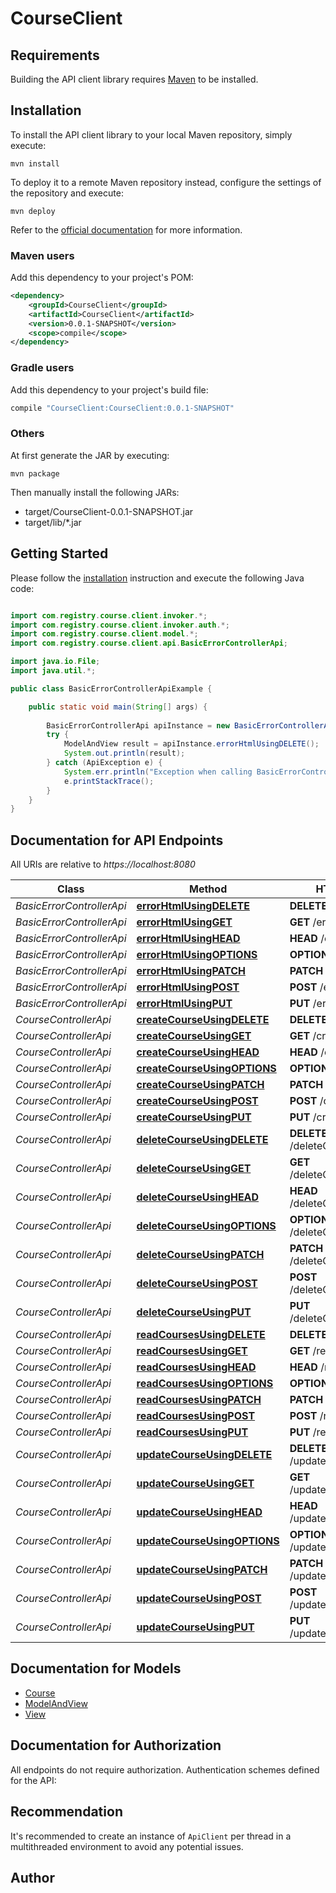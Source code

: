 # CourseClient

## Requirements

Building the API client library requires [Maven](https://maven.apache.org/) to be installed.

## Installation

To install the API client library to your local Maven repository, simply execute:

```shell
mvn install
```

To deploy it to a remote Maven repository instead, configure the settings of the repository and execute:

```shell
mvn deploy
```

Refer to the [official documentation](https://maven.apache.org/plugins/maven-deploy-plugin/usage.html) for more information.

### Maven users

Add this dependency to your project's POM:

```xml
<dependency>
    <groupId>CourseClient</groupId>
    <artifactId>CourseClient</artifactId>
    <version>0.0.1-SNAPSHOT</version>
    <scope>compile</scope>
</dependency>
```

### Gradle users

Add this dependency to your project's build file:

```groovy
compile "CourseClient:CourseClient:0.0.1-SNAPSHOT"
```

### Others

At first generate the JAR by executing:

    mvn package

Then manually install the following JARs:

* target/CourseClient-0.0.1-SNAPSHOT.jar
* target/lib/*.jar

## Getting Started

Please follow the [installation](#installation) instruction and execute the following Java code:

```java

import com.registry.course.client.invoker.*;
import com.registry.course.client.invoker.auth.*;
import com.registry.course.client.model.*;
import com.registry.course.client.api.BasicErrorControllerApi;

import java.io.File;
import java.util.*;

public class BasicErrorControllerApiExample {

    public static void main(String[] args) {
        
        BasicErrorControllerApi apiInstance = new BasicErrorControllerApi();
        try {
            ModelAndView result = apiInstance.errorHtmlUsingDELETE();
            System.out.println(result);
        } catch (ApiException e) {
            System.err.println("Exception when calling BasicErrorControllerApi#errorHtmlUsingDELETE");
            e.printStackTrace();
        }
    }
}

```

## Documentation for API Endpoints

All URIs are relative to *https://localhost:8080*

Class | Method | HTTP request | Description
------------ | ------------- | ------------- | -------------
*BasicErrorControllerApi* | [**errorHtmlUsingDELETE**](docs/BasicErrorControllerApi.md#errorHtmlUsingDELETE) | **DELETE** /error | errorHtml
*BasicErrorControllerApi* | [**errorHtmlUsingGET**](docs/BasicErrorControllerApi.md#errorHtmlUsingGET) | **GET** /error | errorHtml
*BasicErrorControllerApi* | [**errorHtmlUsingHEAD**](docs/BasicErrorControllerApi.md#errorHtmlUsingHEAD) | **HEAD** /error | errorHtml
*BasicErrorControllerApi* | [**errorHtmlUsingOPTIONS**](docs/BasicErrorControllerApi.md#errorHtmlUsingOPTIONS) | **OPTIONS** /error | errorHtml
*BasicErrorControllerApi* | [**errorHtmlUsingPATCH**](docs/BasicErrorControllerApi.md#errorHtmlUsingPATCH) | **PATCH** /error | errorHtml
*BasicErrorControllerApi* | [**errorHtmlUsingPOST**](docs/BasicErrorControllerApi.md#errorHtmlUsingPOST) | **POST** /error | errorHtml
*BasicErrorControllerApi* | [**errorHtmlUsingPUT**](docs/BasicErrorControllerApi.md#errorHtmlUsingPUT) | **PUT** /error | errorHtml
*CourseControllerApi* | [**createCourseUsingDELETE**](docs/CourseControllerApi.md#createCourseUsingDELETE) | **DELETE** /createCourse | createCourse
*CourseControllerApi* | [**createCourseUsingGET**](docs/CourseControllerApi.md#createCourseUsingGET) | **GET** /createCourse | createCourse
*CourseControllerApi* | [**createCourseUsingHEAD**](docs/CourseControllerApi.md#createCourseUsingHEAD) | **HEAD** /createCourse | createCourse
*CourseControllerApi* | [**createCourseUsingOPTIONS**](docs/CourseControllerApi.md#createCourseUsingOPTIONS) | **OPTIONS** /createCourse | createCourse
*CourseControllerApi* | [**createCourseUsingPATCH**](docs/CourseControllerApi.md#createCourseUsingPATCH) | **PATCH** /createCourse | createCourse
*CourseControllerApi* | [**createCourseUsingPOST**](docs/CourseControllerApi.md#createCourseUsingPOST) | **POST** /createCourse | createCourse
*CourseControllerApi* | [**createCourseUsingPUT**](docs/CourseControllerApi.md#createCourseUsingPUT) | **PUT** /createCourse | createCourse
*CourseControllerApi* | [**deleteCourseUsingDELETE**](docs/CourseControllerApi.md#deleteCourseUsingDELETE) | **DELETE** /deleteCourse{courseId} | deleteCourse
*CourseControllerApi* | [**deleteCourseUsingGET**](docs/CourseControllerApi.md#deleteCourseUsingGET) | **GET** /deleteCourse{courseId} | deleteCourse
*CourseControllerApi* | [**deleteCourseUsingHEAD**](docs/CourseControllerApi.md#deleteCourseUsingHEAD) | **HEAD** /deleteCourse{courseId} | deleteCourse
*CourseControllerApi* | [**deleteCourseUsingOPTIONS**](docs/CourseControllerApi.md#deleteCourseUsingOPTIONS) | **OPTIONS** /deleteCourse{courseId} | deleteCourse
*CourseControllerApi* | [**deleteCourseUsingPATCH**](docs/CourseControllerApi.md#deleteCourseUsingPATCH) | **PATCH** /deleteCourse{courseId} | deleteCourse
*CourseControllerApi* | [**deleteCourseUsingPOST**](docs/CourseControllerApi.md#deleteCourseUsingPOST) | **POST** /deleteCourse{courseId} | deleteCourse
*CourseControllerApi* | [**deleteCourseUsingPUT**](docs/CourseControllerApi.md#deleteCourseUsingPUT) | **PUT** /deleteCourse{courseId} | deleteCourse
*CourseControllerApi* | [**readCoursesUsingDELETE**](docs/CourseControllerApi.md#readCoursesUsingDELETE) | **DELETE** /readCourses | readCourses
*CourseControllerApi* | [**readCoursesUsingGET**](docs/CourseControllerApi.md#readCoursesUsingGET) | **GET** /readCourses | readCourses
*CourseControllerApi* | [**readCoursesUsingHEAD**](docs/CourseControllerApi.md#readCoursesUsingHEAD) | **HEAD** /readCourses | readCourses
*CourseControllerApi* | [**readCoursesUsingOPTIONS**](docs/CourseControllerApi.md#readCoursesUsingOPTIONS) | **OPTIONS** /readCourses | readCourses
*CourseControllerApi* | [**readCoursesUsingPATCH**](docs/CourseControllerApi.md#readCoursesUsingPATCH) | **PATCH** /readCourses | readCourses
*CourseControllerApi* | [**readCoursesUsingPOST**](docs/CourseControllerApi.md#readCoursesUsingPOST) | **POST** /readCourses | readCourses
*CourseControllerApi* | [**readCoursesUsingPUT**](docs/CourseControllerApi.md#readCoursesUsingPUT) | **PUT** /readCourses | readCourses
*CourseControllerApi* | [**updateCourseUsingDELETE**](docs/CourseControllerApi.md#updateCourseUsingDELETE) | **DELETE** /updateCourse{courseId} | updateCourse
*CourseControllerApi* | [**updateCourseUsingGET**](docs/CourseControllerApi.md#updateCourseUsingGET) | **GET** /updateCourse{courseId} | updateCourse
*CourseControllerApi* | [**updateCourseUsingHEAD**](docs/CourseControllerApi.md#updateCourseUsingHEAD) | **HEAD** /updateCourse{courseId} | updateCourse
*CourseControllerApi* | [**updateCourseUsingOPTIONS**](docs/CourseControllerApi.md#updateCourseUsingOPTIONS) | **OPTIONS** /updateCourse{courseId} | updateCourse
*CourseControllerApi* | [**updateCourseUsingPATCH**](docs/CourseControllerApi.md#updateCourseUsingPATCH) | **PATCH** /updateCourse{courseId} | updateCourse
*CourseControllerApi* | [**updateCourseUsingPOST**](docs/CourseControllerApi.md#updateCourseUsingPOST) | **POST** /updateCourse{courseId} | updateCourse
*CourseControllerApi* | [**updateCourseUsingPUT**](docs/CourseControllerApi.md#updateCourseUsingPUT) | **PUT** /updateCourse{courseId} | updateCourse


## Documentation for Models

 - [Course](docs/Course.md)
 - [ModelAndView](docs/ModelAndView.md)
 - [View](docs/View.md)


## Documentation for Authorization

All endpoints do not require authorization.
Authentication schemes defined for the API:

## Recommendation

It's recommended to create an instance of `ApiClient` per thread in a multithreaded environment to avoid any potential issues.

## Author



